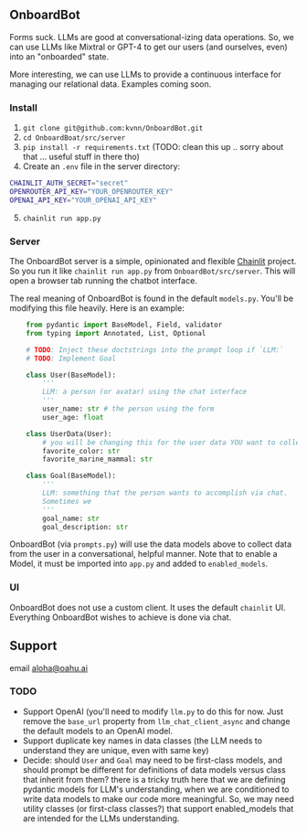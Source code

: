 ## OnboardBot

Forms suck. LLMs are good at conversational-izing data operations. So, we can use LLMs like Mixtral or GPT-4 to get our users (and ourselves, even) into an "onboarded" state.

More interesting, we can use LLMs to provide a continuous interface for managing our relational data. Examples coming soon.


### Install
1. `git clone git@github.com:kvnn/OnboardBot.git`
2. `cd OnboardBoat/src/server`
3. `pip install -r requirements.txt` (TODO: clean this up .. sorry about that ... useful stuff in there tho)
4. Create an `.env` file in the server directory:
```bash
CHAINLIT_AUTH_SECRET="secret"
OPENROUTER_API_KEY="YOUR_OPENROUTER_KEY"
OPENAI_API_KEY="YOUR_OPENAI_API_KEY"
```
5. `chainlit run app.py`


### Server

The OnboardBot server is a simple, opinionated and flexible [Chainlit](https://github.com/Chainlit/chainlit) project.
So you run it like `chainlit run app.py` from `OnboardBot/src/server`.
This will open a browser tab running the chatbot interface.

The real meaning of OnboardBot is found in the default `models.py`.
You'll be modifying this file heavily.
Here is an example:

```python
    from pydantic import BaseModel, Field, validator
    from typing import Annotated, List, Optional

    # TODO: Inject these doctstrings into the prompt loop if `LLM:`
    # TODO: Implement Goal

    class User(BaseModel):
        '''
        LLM: a person (or avatar) using the chat interface
        '''
        user_name: str # the person using the form
        user_age: float

    class UserData(User):
        # you will be changing this for the user data YOU want to collect
        favorite_color: str
        favorite_marine_mammal: str

    class Goal(BaseModel):
        '''
        LLM: something that the person wants to accomplish via chat.
        Sometimes we
        '''
        goal_name: str
        goal_description: str
```

OnboardBot (via `prompts.py`) will use the data models above to collect data from the user in a conversational, helpful manner. Note that to enable a Model, it must be imported into `app.py` and added to `enabled_models`.


### UI
OnboardBot does not use a custom client. It uses the default `chainlit` UI. 
Everything OnboardBot wishes to achieve is done via chat.


## Support

email aloha@oahu.ai


### TODO

- Support OpenAI (you'll need to modify `llm.py` to do this for now. Just remove the `base_url` property from `llm_chat_client_async` and change the default models to an OpenAI model. 
- Support duplicate key names in data classes (the LLM needs to understand they are unique, even with same key)
- Decide: should `User` and `Goal` may need to be first-class models, and should prompt be different for definitions of data models versus class that inherit from them? there is a tricky truth here that we are defining pydantic models for LLM's understanding, when we are conditioned to write data models to make our code more meaningful. So, we may need utility classes (or first-class classes?) that support enabled_models that are intended for the LLMs understanding.
